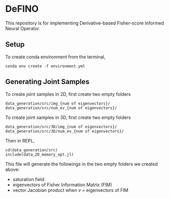 # DeFINO

This repository is for implementing Derivative-based Fisher-score Informed Neural Operator.

## Setup

To create conda environment from the terminal,

```
conda env create -f environment.yml
```

## Generating Joint Samples

To create joint samples in 2D, first create two empty folders

```
data_generation/src/img_{num of eigenvectors}/
data_generation/src/num_ev_{num of eigenvectors}/
```

To create joint samples in 3D, first create two empty folders

```
data_generation/src/3D/img_{num of eigenvectors}/
data_generation/src/3D/num_ev_{num of eigenvectors}/
```

Then in REPL,

```
cd(data_generation/src)
include(data_2D_memory_opt.jl)
```

This file will generate the followings in the two empty folders we created above:

- saturation field
- eigenvectors of Fisher Information Matrix (FIM)
- vector Jacobian product when $v$ = eigenvectors of FIM